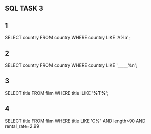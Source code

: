 ## SQL TASK 3
## 1
SELECT country FROM country
WHERE country LIKE 'A%a';
## 2
SELECT country FROM country
WHERE country LIKE '_____%n';
## 3
SELECT title FROM film
WHERE title ILIKE '__%T%__';
## 4
SELECT title FROM film
WHERE title LIKE 'C%' AND length>90 AND rental_rate=2.99